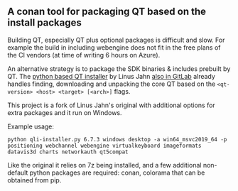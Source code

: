 ## A conan tool for packaging QT based on the install packages

Building QT, especially QT plus optional packages is difficult and slow. 
For example the build in including webengine does not fit in the free plans of the CI vendors (at time of writing 6 hours on Azure).

An alternative strategy is to package the SDK binaries & includes prebuilt by QT. The [python based QT installer](https://lnj.gitlab.io/post/qli-installer/) 
by Linus Jahn [also in GitLab](https://git.kaidan.im/lnj/qli-installer) already handles finding, downloading and unpacking the core
QT based on the `<qt-version> <host> <target> [<arch>]` flags. 

This project is a fork of Linus Jahn's original with additional options for extra packages and it run on Windows.

Example usage:

``python qli-installer.py 6.7.3 windows desktop -a win64_msvc2019_64 -p positioning webchannel webengine virtualkeyboard imageformats datavis3d charts networkauth qt5compat``

Like the original it relies on 7z being installed, and a few additional non-default python packages are required: conan, colorama that can be obtained from pip.

